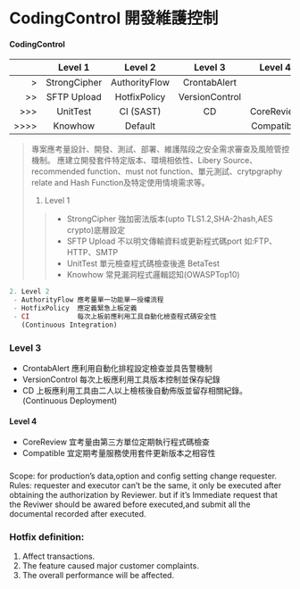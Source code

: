 
 CodingControl 開發維護控制
===
#### CodingControl
|  | Level 1 | Level 2| Level 3  |  Level 4 |
| --: | :--: |:--:| :--: | :--: |
| > | StrongCipher | AuthorityFlow | CrontabAlert| |
|>>  | SFTP Upload  |HotfixPolicy |VersionControl | 
| >>> | UnitTest | CI (SAST) | CD | CoreReview |
| >>>> | Knowhow  | Default  |  | Compatible |

>專案應考量設計、開發、測試、部署、維護階段之安全需求審查及風險管控機制。
>應建立開發套件特定版本、環境相依性、Libery Source、recommended function、must not function、單元測試、crytpgraphy relate and Hash Function及特定使用情境需求等。
>
>
>1. Level 1
>> - StrongCipher  強加密法版本(upto TLS1.2,SHA-2hash,AES crypto)底層設定
>> - SFTP Upload   不以明文傳輸資料或更新程式碼port 如:FTP、HTTP、SMTP
>> - UnitTest      單元檢查程式碼檢查後進 BetaTest
>> - Knowhow       常見漏洞程式邏輯認知(OWASPTop10)
```php
2. Level 2
 - AuthorityFlow 應考量單一功能單一授權流程 
 - HotfixPolicy  應定義緊急上板定義
 - CI            每次上板前應利用工具自動化檢查程式碼安全性
   (Continuous Integration)
```
### Level 3
 - CrontabAlert   應利用自動化排程設定檢查並具告警機制
 - VersionControl 每次上板應利用工具版本控制並保存紀錄
 - CD             上板應利用工具由二人以上檢核後自動佈版並留存相關紀錄。
  (Continuous Deployment)

####  Level 4
 - CoreReview      宜考量由第三方單位定期執行程式碼檢查
 - Compatible      宜定期考量服務使用套件更新版本之相容性
###

Scope:
for production’s data,option and config setting change requester.
Rules: 
requester and executor can’t be the same, it only be executed after obtaining the authorization by Reviewer.
but if it’s Immediate request that the Reviwer should be awared before executed,and submit all the documental recorded after executed.

### Hotfix definition:
1. Affect transactions.
2. The feature caused major customer complaints.
3. The overall performance will be affected.

